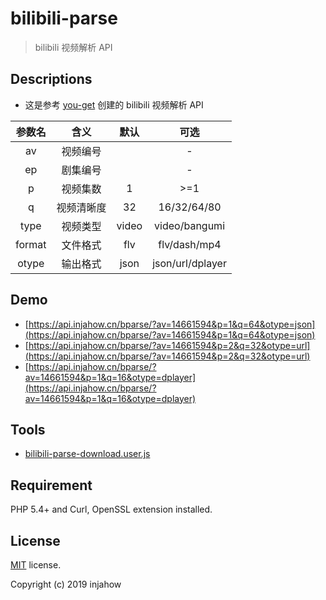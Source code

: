 # bilibili-parse

> bilibili 视频解析 API

## Descriptions

- 这是参考 [you-get](https://github.com/soimort/you-get) 创建的 bilibili 视频解析 API

| 参数名 |    含义    | 默认  |       可选       |
| :----: | :--------: | :---: | :--------------: |
|   av   |  视频编号  |       |        -         |
|   ep   |  剧集编号  |       |        -         |
|   p    |  视频集数  |   1   |       >=1        |
|   q    | 视频清晰度 |  32   |   16/32/64/80    |
|  type  |  视频类型  | video |  video/bangumi   |
| format |  文件格式  |  flv  |   flv/dash/mp4   |
| otype  |  输出格式  | json  | json/url/dplayer |

## Demo

- [https://api.injahow.cn/bparse/?av=14661594&p=1&q=64&otype=json](https://api.injahow.cn/bparse/?av=14661594&p=1&q=64&otype=json)
- [https://api.injahow.cn/bparse/?av=14661594&p=2&q=32&otype=url](https://api.injahow.cn/bparse/?av=14661594&p=2&q=32&otype=url)
- [https://api.injahow.cn/bparse/?av=14661594&p=1&q=16&otype=dplayer](https://api.injahow.cn/bparse/?av=14661594&p=1&q=16&otype=dplayer)

## Tools

- [bilibili-parse-download.user.js](https://github.com/injahow/bilibili-parse/raw/master/tools/bilibili-parse-download.user.js)

## Requirement

PHP 5.4+ and Curl, OpenSSL extension installed.

## License

[MIT](https://github.com/injahow/bilibili-parse/blob/master/LICENSE) license.

Copyright (c) 2019 injahow
